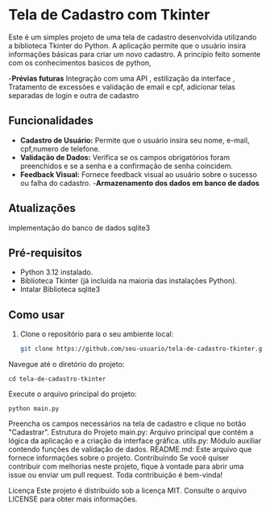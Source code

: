 # Tela de Cadastro com Tkinter

Este é um simples projeto de uma tela de cadastro desenvolvida utilizando a biblioteca Tkinter do Python. A aplicação permite que o usuário insira informações básicas para criar um novo cadastro.
A princípio feito somente com os conhecimentos basicos de python,

-**Prévias futuras** Integração com uma API , estilização da interface , Tratamento de excessões e validação de email e cpf, adicionar telas separadas de login e outra de cadastro

## Funcionalidades

- **Cadastro de Usuário:** Permite que o usuário insira seu nome, e-mail, cpf,numero de telefone.
- **Validação de Dados:** Verifica se os campos obrigatórios foram preenchidos e se a senha e a confirmação de senha coincidem.
- **Feedback Visual:** Fornece feedback visual ao usuário sobre o sucesso ou falha do cadastro.
-**Armazenamento dos dados em banco de dados**

## Atualizações 
implementação do banco de dados sqlite3

## Pré-requisitos

- Python 3.12 instalado.
- Biblioteca Tkinter (já incluída na maioria das instalações Python).
- Intalar Biblioteca sqlite3

## Como usar

1. Clone o repositório para o seu ambiente local:

   ```bash
   git clone https://github.com/seu-usuario/tela-de-cadastro-tkinter.git
Navegue até o diretório do projeto:

    cd tela-de-cadastro-tkinter
Execute o arquivo principal do projeto:  
  
    python main.py

Preencha os campos necessários na tela de cadastro e clique no botão "Cadastrar".
Estrutura do Projeto
main.py: Arquivo principal que contém a lógica da aplicação e a criação da interface gráfica.
utils.py: Módulo auxiliar contendo funções de validação de dados.
README.md: Este arquivo que fornece informações sobre o projeto.
Contribuindo
Se você quiser contribuir com melhorias neste projeto, fique à vontade para abrir uma issue ou enviar um pull request. Toda contribuição é bem-vinda!

Licença
Este projeto é distribuído sob a licença MIT. Consulte o arquivo LICENSE para obter mais informações.

